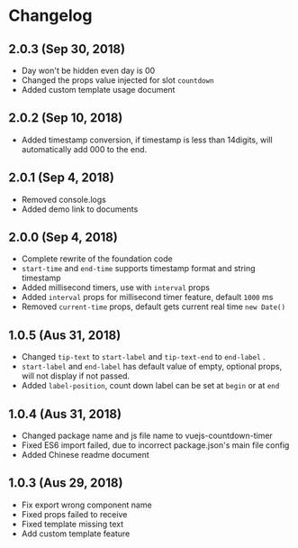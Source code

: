 # Changelog

## 2.0.3 (Sep 30, 2018)
- Day won't be hidden even day is 00
- Changed the props value injected for slot `countdown`
- Added custom template usage document

## 2.0.2 (Sep 10, 2018)
- Added timestamp conversion, if timestamp is less than 14digits, will automatically add 000 to the end.

## 2.0.1 (Sep 4, 2018)
- Removed console.logs
- Added demo link to documents

## 2.0.0 (Sep 4, 2018)

- Complete rewrite of the foundation code
- `start-time` and `end-time` supports timestamp format and string timestamp
- Added millisecond timers, use with `interval` props
- Added `interval` props for millisecond timer feature, default `1000` ms
- Removed `current-time` props, default gets current real time `new Date()`

## 1.0.5 (Aus 31, 2018)

- Changed `tip-text` to `start-label` and `tip-text-end` to `end-label` .
- `start-label` and `end-label` has default value of empty, optional props, will not display if not passed.
- Added `label-position`, count down label can be set at `begin` or at `end`

## 1.0.4 (Aus 31, 2018)

- Changed package name and js file name to vuejs-countdown-timer
- Fixed ES6 import failed, due to incorrect package.json's main file config
- Added Chinese readme document

## 1.0.3 (Aus 29, 2018)

- Fix export wrong component name
- Fixed props failed to receive
- Fixed template missing text 
- Add custom template feature
